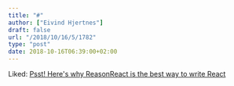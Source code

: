 ```yaml
---
title: "#"
author: ["Eivind Hjertnes"]
draft: false
url: "/2018/10/16/5/1782"
type: "post"
date: 2018-10-16T06:39:00+02:00
---
```


Liked:
[Psst!
Here's why ReasonReact is the best way to write React](https://medium.freecodecamp.org/psst-heres-why-reasonreact-is-the-best-way-to-write-react-5088d434d035)
